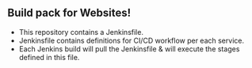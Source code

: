## Build pack for Websites!

* This repository contains a Jenkinsfile.
* Jenkinsfile contains definitions for CI/CD workflow per each service.
* Each Jenkins build will pull the Jenkinsfile & will execute the stages defined in this file.
